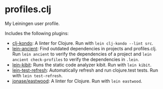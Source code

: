 # profiles.clj

My Leiningen user profile.

Includes the following plugins:
- [clj-kondo](https://github.com/borkdude/clj-kondo): A linter for Clojure. Run with `lein clj-kondo --lint src`.
- [lein-ancient](https://github.com/xsc/lein-ancient): Find outdated dependencies in projects and profiles.clj. Run `lein ancient` to verify the dependencies of a project and `lein ancient check-profiles` to verify the dependencies in `.lein`.
- [lein-kibit](https://github.com/jonase/kibit): Runs the static code analyzer kibit. Run with `lein kibit`.
- [lein-test-refresh](https://github.com/jakemcc/lein-test-refresh): Automatically refresh and run clojure.test tests. Run with `lein test-refresh`.
- [jonase/eastwood](https://github.com/jonase/eastwood): A linter for Clojure. Run with `lein eastwood`.
